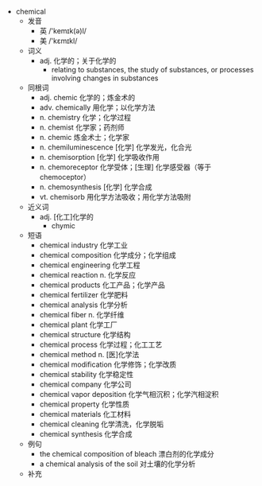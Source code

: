 - chemical
  - 发音
    - 英 /'kemɪk(ə)l/
    - 美 /'kɛmɪkl/
  - 词义
    - adj. 化学的；关于化学的
      - relating to substances, the study of substances, or processes involving changes in substances
  - 同根词
    - adj. chemic 化学的；炼金术的
    - adv. chemically 用化学；以化学方法
    - n. chemistry 化学；化学过程
    - n. chemist 化学家；药剂师
    - n. chemic 炼金术士；化学家
    - n. chemiluminescence [化学] 化学发光，化合光
    - n. chemisorption [化学] 化学吸收作用
    - n. chemoreceptor 化学受体；[生理] 化学感受器（等于chemoceptor）
    - n. chemosynthesis [化学] 化学合成
    - vt. chemisorb 用化学方法吸收；用化学方法吸附
  - 近义词
    - adj. [化工]化学的
      - chymic
  - 短语
    - chemical industry 化学工业
    - chemical composition 化学成分；化学组成
    - chemical engineering 化学工程
    - chemical reaction n. 化学反应
    - chemical products 化工产品；化学产品
    - chemical fertilizer 化学肥料
    - chemical analysis 化学分析
    - chemical fiber n. 化学纤维
    - chemical plant 化学工厂
    - chemical structure 化学结构
    - chemical process 化学过程；化工工艺
    - chemical method n. [医]化学法
    - chemical modification 化学修饰；化学改质
    - chemical stability 化学稳定性
    - chemical company 化学公司
    - chemical vapor deposition 化学气相沉积；化学汽相淀积
    - chemical property 化学性质
    - chemical materials 化工材料
    - chemical cleaning 化学清洗，化学脱垢
    - chemical synthesis 化学合成
  - 例句
    - the chemical composition of bleach 漂白剂的化学成分
    - a chemical analysis of the soil 对土壤的化学分析
  - 补充